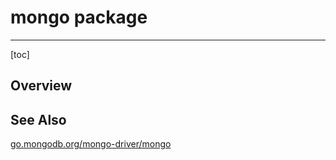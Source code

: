 # mongo package

---



[toc]





## Overview





## See Also

[go.mongodb.org/mongo-driver/mongo](go.mongodb.org/mongo-driver/mongo)

